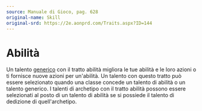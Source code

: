 ```yaml
---
source: Manuale di Gioco, pag. 628
original-name: Skill
original-srd: https://2e.aonprd.com/Traits.aspx?ID=144
---
```


# Abilità

Un talento [generico](/tratti/generico) con il tratto abilità migliora le tue
abilità e le loro azioni o ti fornisce nuove azioni per un'abilità. Un talento
con questo tratto può essere selezionato quando una classe concede un talento di
abilità o un talento generico. I talenti di archetipo con il tratto abilità
possono essere selezionati al posto di un talento di abilità se si possiede il
talento di dedizione di quell'archetipo.
